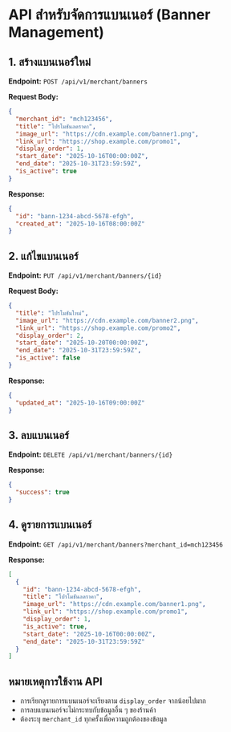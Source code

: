 # API สำหรับจัดการแบนเนอร์ (Banner Management)

## 1. สร้างแบนเนอร์ใหม่

**Endpoint:**
`POST /api/v1/merchant/banners`

**Request Body:**
```json
{
  "merchant_id": "mch123456",
  "title": "โปรโมชันลดราคา",
  "image_url": "https://cdn.example.com/banner1.png",
  "link_url": "https://shop.example.com/promo1",
  "display_order": 1,
  "start_date": "2025-10-16T00:00:00Z",
  "end_date": "2025-10-31T23:59:59Z",
  "is_active": true
}
```
**Response:**
```json
{
  "id": "bann-1234-abcd-5678-efgh",
  "created_at": "2025-10-16T08:00:00Z"
}
```

## 2. แก้ไขแบนเนอร์

**Endpoint:**
`PUT /api/v1/merchant/banners/{id}`

**Request Body:**
```json
{
  "title": "โปรโมชันใหม่",
  "image_url": "https://cdn.example.com/banner2.png",
  "link_url": "https://shop.example.com/promo2",
  "display_order": 2,
  "start_date": "2025-10-20T00:00:00Z",
  "end_date": "2025-10-31T23:59:59Z",
  "is_active": false
}
```
**Response:**
```json
{
  "updated_at": "2025-10-16T09:00:00Z"
}
```

## 3. ลบแบนเนอร์

**Endpoint:**
`DELETE /api/v1/merchant/banners/{id}`

**Response:**
```json
{
  "success": true
}
```

## 4. ดูรายการแบนเนอร์

**Endpoint:**
`GET /api/v1/merchant/banners?merchant_id=mch123456`

**Response:**
```json
[
  {
    "id": "bann-1234-abcd-5678-efgh",
    "title": "โปรโมชันลดราคา",
    "image_url": "https://cdn.example.com/banner1.png",
    "link_url": "https://shop.example.com/promo1",
    "display_order": 1,
    "is_active": true,
    "start_date": "2025-10-16T00:00:00Z",
    "end_date": "2025-10-31T23:59:59Z"
  }
]
```

## หมายเหตุการใช้งาน API
- การเรียกดูรายการแบนเนอร์จะเรียงตาม `display_order` จากน้อยไปมาก
- การลบแบนเนอร์จะไม่กระทบกับข้อมูลอื่น ๆ ของร้านค้า
- ต้องระบุ `merchant_id` ทุกครั้งเพื่อความถูกต้องของข้อมูล
